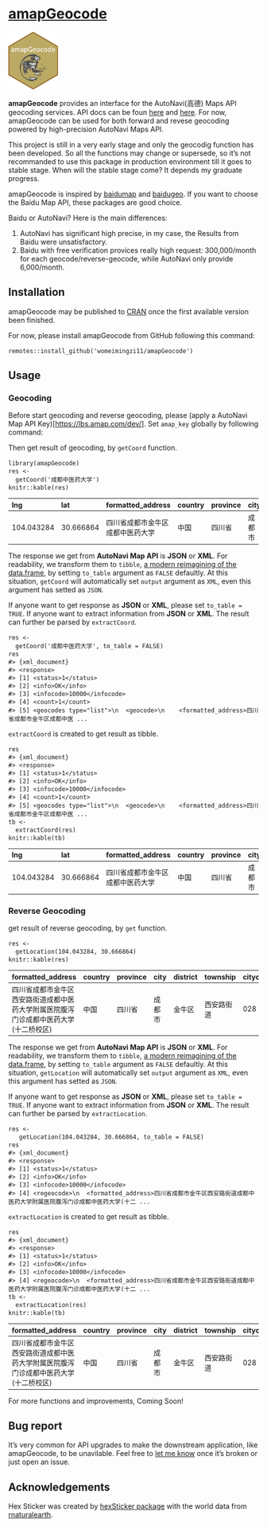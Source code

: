 
<!-- README.md is generated from README.Rmd. Please edit that file -->

[amapGeocode](https://github.com/womeimingzi11/amapGeocode)
===========================================================

<img src="resource/amapGeocode-sticker.png" width="100" />
<!-- badges: start --> <!-- badges: end -->

**amapGeocode** provides an interface for the AutoNavi(高德) Maps API
geocoding services. API docs can be foun [here](https://lbs.amap.com/)
and [here](https://lbs.amap.com/api/webservice/summary/). For now,
amapGeocode can be used for both forward and revese geocoding powered by
high-precision AutoNavi Maps API.

This project is still in a very early stage and only the geocodig
function has been developed. So all the functions may change or
supersede, so it’s not recommanded to use this package in production
environment till it goes to stable stage. When will the stable stage
come? It depends my graduate progress.

amapGeocode is inspired by
[baidumap](https://github.com/badbye/baidumap) and
[baidugeo](https://github.com/ChrisMuir/baidugeo). If you want to choose
the Baidu Map API, these packages are good choice.

Baidu or AutoNavi? Here is the main differences:

1.  AutoNavi has significant high precise, in my case, the Results from
    Baidu were unsatisfactory.
2.  Baidu with free verification provices really high request:
    300,000/month for each geocode/reverse-geocode, while AutoNavi only
    provide 6,000/month.

Installation
------------

amapGeocode may be published to [CRAN](https://CRAN.R-project.org) once
the first available version been finished.

For now, please install amapGeocode from GitHub following this command:

    remotes::install_github('womeimingzi11/amapGeocode')

<!-- You can install the released version of amapGeocode from [CRAN](https://CRAN.R-project.org) with: -->
<!-- ``` r -->
<!-- install.packages("amapGeocode") -->
<!-- ``` -->

Usage
-----

### Geocoding

Before start geocoding and reverse geocoding, please (apply a AutoNavi
Map API
Key)\[<a href="https://lbs.amap.com/dev/" class="uri">https://lbs.amap.com/dev/</a>\].
Set `amap_key` globally by following command:

Then get result of geocoding, by `getCoord` function.

    library(amapGeocode)
    res <-
      getCoord('成都中医药大学')
    knitr::kable(res)

| lng        | lat       | formatted\_address               | country | province | city   | district | township | street | number | citycode | adcode |
|:-----------|:----------|:---------------------------------|:--------|:---------|:-------|:---------|:---------|:-------|:-------|:---------|:-------|
| 104.043284 | 30.666864 | 四川省成都市金牛区成都中医药大学 | 中国    | 四川省   | 成都市 | 金牛区   |          |        |        | 028      | 510106 |

The response we get from **AutoNavi Map API** is **JSON** or **XML**.
For readability, we transform them to `tibble`, [a modern reimagining of
the data.frame](https://tibble.tidyverse.org/), by setting `to_table`
argument as `FALSE` defaultly. At this situation, `getCoord` will
automatically set `output` argument as `XML`, even this argument has
setted as `JSON`.

If anyone want to get response as **JSON** or **XML**, please set
`to_table = TRUE`. If anyone want to extract information from **JSON**
or **XML**. The result can further be parsed by `extractCoord`.

    res <-
      getCoord('成都中医药大学', to_table = FALSE)
    res
    #> {xml_document}
    #> <response>
    #> [1] <status>1</status>
    #> [2] <info>OK</info>
    #> [3] <infocode>10000</infocode>
    #> [4] <count>1</count>
    #> [5] <geocodes type="list">\n  <geocode>\n    <formatted_address>四川省成都市金牛区成都中医 ...

`extractCoord` is created to get result as tibble.

    res
    #> {xml_document}
    #> <response>
    #> [1] <status>1</status>
    #> [2] <info>OK</info>
    #> [3] <infocode>10000</infocode>
    #> [4] <count>1</count>
    #> [5] <geocodes type="list">\n  <geocode>\n    <formatted_address>四川省成都市金牛区成都中医 ...
    tb <- 
      extractCoord(res)
    knitr::kable(tb)

| lng        | lat       | formatted\_address               | country | province | city   | district | township | street | number | citycode | adcode |
|:-----------|:----------|:---------------------------------|:--------|:---------|:-------|:---------|:---------|:-------|:-------|:---------|:-------|
| 104.043284 | 30.666864 | 四川省成都市金牛区成都中医药大学 | 中国    | 四川省   | 成都市 | 金牛区   |          |        |        | 028      | 510106 |

### Reverse Geocoding

get result of reverse geocoding, by `get` function.

    res <- 
      getLocation(104.043284, 30.666864)
    knitr::kable(res)

| formatted\_address                                                                   | country | province | city   | district | township   | citycode | towncode     |
|:-------------------------------------------------------------------------------------|:--------|:---------|:-------|:---------|:-----------|:---------|:-------------|
| 四川省成都市金牛区西安路街道成都中医药大学附属医院腹泻门诊成都中医药大学(十二桥校区) | 中国    | 四川省   | 成都市 | 金牛区   | 西安路街道 | 028      | 510106024000 |

The response we get from **AutoNavi Map API** is **JSON** or **XML**.
For readability, we transform them to `tibble`, [a modern reimagining of
the data.frame](https://tibble.tidyverse.org/), by setting `to_table`
argument as `FALSE` defaultly. At this situation, `getLocation` will
automatically set `output` argument as `XML`, even this argument has
setted as `JSON`.

If anyone want to get response as **JSON** or **XML**, please set
`to_table = TRUE`. If anyone want to extract information from **JSON**
or **XML**. The result can further be parsed by `extractLocation`.

    res <-
       getLocation(104.043284, 30.666864, to_table = FALSE)
    res
    #> {xml_document}
    #> <response>
    #> [1] <status>1</status>
    #> [2] <info>OK</info>
    #> [3] <infocode>10000</infocode>
    #> [4] <regeocode>\n  <formatted_address>四川省成都市金牛区西安路街道成都中医药大学附属医院腹泻门诊成都中医药大学(十二 ...

`extractLocation` is created to get result as tibble.

    res
    #> {xml_document}
    #> <response>
    #> [1] <status>1</status>
    #> [2] <info>OK</info>
    #> [3] <infocode>10000</infocode>
    #> [4] <regeocode>\n  <formatted_address>四川省成都市金牛区西安路街道成都中医药大学附属医院腹泻门诊成都中医药大学(十二 ...
    tb <- 
      extractLocation(res)
    knitr::kable(tb)

| formatted\_address                                                                   | country | province | city   | district | township   | citycode | towncode     |
|:-------------------------------------------------------------------------------------|:--------|:---------|:-------|:---------|:-----------|:---------|:-------------|
| 四川省成都市金牛区西安路街道成都中医药大学附属医院腹泻门诊成都中医药大学(十二桥校区) | 中国    | 四川省   | 成都市 | 金牛区   | 西安路街道 | 028      | 510106024000 |

For more functions and improvements, Coming Soon!

Bug report
----------

It’s very common for API upgrades to make the downstream application,
like amapGeocode, to be unavilable. Feel free to [let me
know](mailto://chenhan28@gmail.com) once it’s broken or just open an
issue.

Acknowledgements
----------------

Hex Sticker was created by [hexSticker
package](https://github.com/GuangchuangYu/hexSticker) with the world
data from
[rnaturalearth](https://cran.r-project.org/web/packages/rnaturalearth/README.html).

